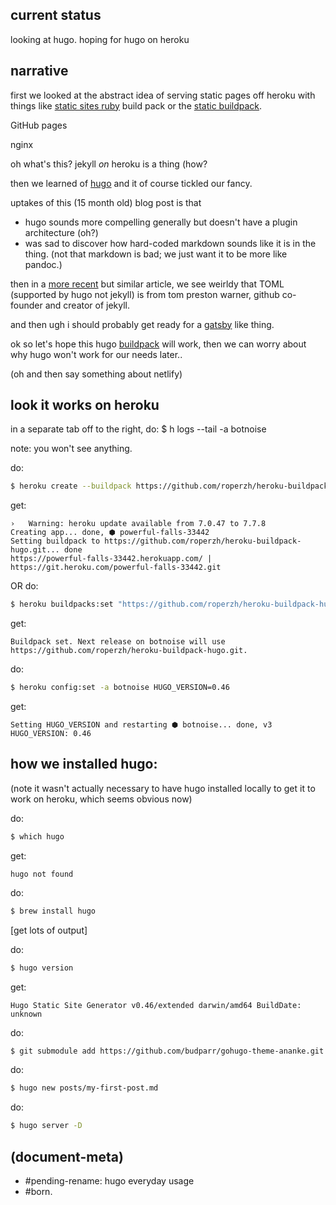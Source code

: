 ## current status

looking at hugo. hoping for hugo on heroku




## narrative

first we looked at the abstract idea of serving static pages off heroku
with things like [static sites ruby][thing01] build pack or the
[static buildpack][thing02].

GitHub pages

nginx

oh what's this? jekyll _on_ heroku is a thing (how?

then we learned of [hugo][thing03] and it of course tickled our fancy.

uptakes of this (15 month old) blog post is that
  - hugo sounds more compelling generally but doesn't have a plugin
    architecture (oh?)
  - was sad to discover how hard-coded markdown sounds like it is
    in the thing. (not that markdown is bad; we just want it to be
    more like pandoc.)

then in a [more recent][thing04] but similar article, we see weirldy that
TOML (supported by hugo not jekyll) is from tom preston warner, github
co-founder and creator of jekyll.

and then ugh i should probably get ready for a [gatsby][thing05] like thing.

ok so let's hope this hugo [buildpack][thing06] will work, then we can
worry about why hugo won't work for our needs later..

(oh and then say something about netlify)




## look it works on heroku

in a separate tab off to the right, do:
    $ h logs --tail -a botnoise

note: you won't see anything.



do:

```bash
$ heroku create --buildpack https://github.com/roperzh/heroku-buildpack-hugo.git
```


get:
```
›   Warning: heroku update available from 7.0.47 to 7.7.8
Creating app... done, ⬢ powerful-falls-33442
Setting buildpack to https://github.com/roperzh/heroku-buildpack-hugo.git... done
https://powerful-falls-33442.herokuapp.com/ | https://git.heroku.com/powerful-falls-33442.git
```

OR do:

```bash
$ heroku buildpacks:set "https://github.com/roperzh/heroku-buildpack-hugo.git" -a botnoise
```

get:

```
Buildpack set. Next release on botnoise will use https://github.com/roperzh/heroku-buildpack-hugo.git.
```

do:

```bash
$ heroku config:set -a botnoise HUGO_VERSION=0.46
```

get:

```
Setting HUGO_VERSION and restarting ⬢ botnoise... done, v3
HUGO_VERSION: 0.46
```




## how we installed hugo:

(note it wasn't actually necessary to have hugo installed locally to get it
to work on heroku, which seems obvious now)

do:

```bash
$ which hugo
```

get:

```
hugo not found
```

do:

```bash
$ brew install hugo
```

[get lots of output]


do:

```bash
$ hugo version
```

get:

```
Hugo Static Site Generator v0.46/extended darwin/amd64 BuildDate: unknown
```


do:
```bash
$ git submodule add https://github.com/budparr/gohugo-theme-ananke.git themes/ananke
```


do:
```bash
$ hugo new posts/my-first-post.md
```

do:
```bash
$ hugo server -D
```




[thing01]: https://devcenter.heroku.com/articles/static-sites-ruby
[thing02]: https://github.com/heroku/heroku-buildpack-static.git
[thing03]: https://opensource.com/article/17/5/hugo-vs-jekyll
[thing04]: https://forestry.io/blog/hugo-and-jekyll-compared/
[thing05]: https://www.techiediaries.com/jekyll-hugo-hexo/
[thing06]: https://github.com/roperzh/heroku-buildpack-hugo




## (document-meta)
  - #pending-rename: hugo everyday usage
  - #born.
